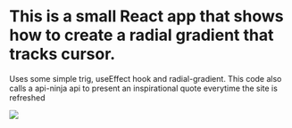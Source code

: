 # This is a small React app that shows how to create a radial gradient that tracks cursor. 

Uses some simple trig, useEffect hook and radial-gradient. 
This code also calls a api-ninja api to present an inspirational quote everytime the site is refreshed


![](ezgif.com-video-to-gif%20(1).gif)
